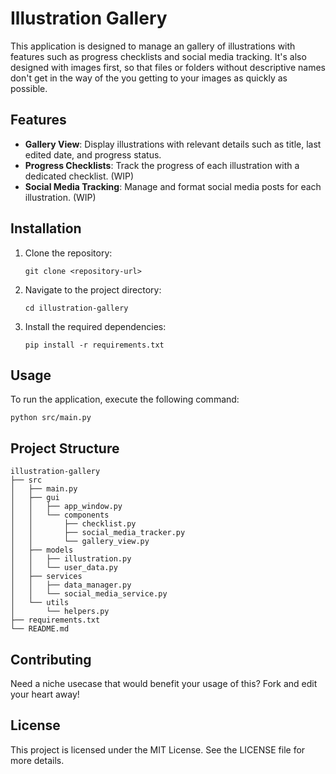 # Illustration Gallery

This application is designed to manage an gallery of illustrations with features such as progress checklists and social media tracking. It's also designed with images first, so that files or folders without descriptive names don't get in the way of the you getting to your images as quickly as possible.

## Features

- **Gallery View**: Display illustrations with relevant details such as title, last edited date, and progress status.
- **Progress Checklists**: Track the progress of each illustration with a dedicated checklist. (WIP)
- **Social Media Tracking**: Manage and format social media posts for each illustration. (WIP)


## Installation

1. Clone the repository:
   ```
   git clone <repository-url>
   ```
2. Navigate to the project directory:
   ```
   cd illustration-gallery
   ```
3. Install the required dependencies:
   ```
   pip install -r requirements.txt
   ```

## Usage

To run the application, execute the following command:
```
python src/main.py
```

## Project Structure

```
illustration-gallery
├── src
│   ├── main.py
│   ├── gui
│   │   ├── app_window.py
│   │   └── components
│   │       ├── checklist.py
│   │       ├── social_media_tracker.py
│   │       └── gallery_view.py
│   ├── models
│   │   ├── illustration.py
│   │   └── user_data.py
│   ├── services
│   │   ├── data_manager.py
│   │   └── social_media_service.py
│   └── utils
│       └── helpers.py
├── requirements.txt
└── README.md
```

## Contributing

Need a niche usecase that would benefit your usage of this? Fork and edit your heart away!

## License

This project is licensed under the MIT License. See the LICENSE file for more details.